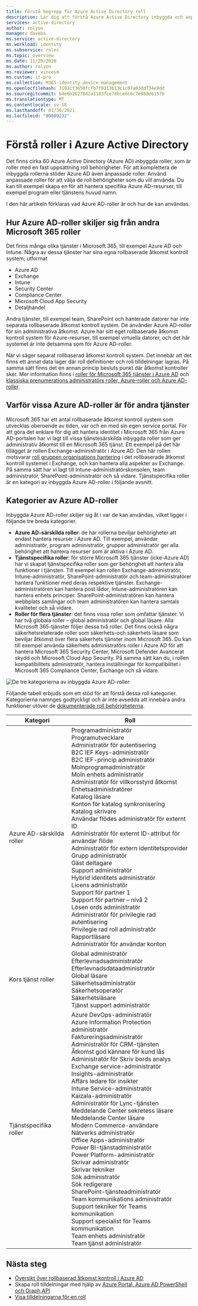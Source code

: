 ```yaml
---
title: Förstå begrepp för Azure Active Directory roll
description: Lär dig att förstå Azure Active Directory inbyggda och anpassade roller med resurs omfång i Azure Active Directory.
services: active-directory
author: rolyon
manager: daveba
ms.service: active-directory
ms.workload: identity
ms.subservice: roles
ms.topic: overview
ms.date: 11/20/2020
ms.author: rolyon
ms.reviewer: vincesm
ms.custom: it-pro
ms.collection: M365-identity-device-management
ms.openlocfilehash: 3101cf3650fcfb7f9313b13c1c07a03dd734e9dd
ms.sourcegitcommit: b4e6b2627842a1183fce78bce6c6c7e088d6157b
ms.translationtype: MT
ms.contentlocale: sv-SE
ms.lasthandoff: 01/30/2021
ms.locfileid: "99089232"
---
```

# <a name="understand-roles-in-azure-active-directory"></a>Förstå roller i Azure Active Directory

Det finns cirka 60 Azure Active Directory (Azure AD) inbyggda roller, som är roller med en fast uppsättning roll behörigheter. För att komplettera de inbyggda rollerna stöder Azure AD även anpassade roller. Använd anpassade roller för att välja de roll behörigheter som du vill använda. Du kan till exempel skapa en för att hantera specifika Azure AD-resurser, till exempel program eller tjänstens huvud namn.

I den här artikeln förklaras vad Azure AD-roller är och hur de kan användas.

## <a name="how-azure-ad-roles-are-different-from-other-microsoft-365-roles"></a>Hur Azure AD-roller skiljer sig från andra Microsoft 365 roller

Det finns många olika tjänster i Microsoft 365, till exempel Azure AD och Intune. Några av dessa tjänster har sina egna rollbaserade åtkomst kontroll system; utformat

- Azure AD
- Exchange
- Intune
- Security Center
- Compliance Center
- Microsoft Cloud App Security
- Detaljhandel

Andra tjänster, till exempel team, SharePoint och hanterade datorer har inte separata rollbaserade åtkomst kontroll system. De använder Azure AD-roller för sin administrativa åtkomst. Azure har sitt eget rollbaserade åtkomst kontroll system för Azure-resurser, till exempel virtuella datorer, och det här systemet är inte detsamma som för Azure AD-roller.

När vi säger separat rollbaserad åtkomst kontroll system. Det innebär att det finns ett annat data lager där roll definitioner och roll tilldelningar lagras. På samma sätt finns det en annan princip besluts punkt där åtkomst kontroller sker. Mer information finns i [roller för Microsoft 365 tjänster i Azure AD](m365-workload-docs.md) och [klassiska prenumerations administratörs roller, Azure-roller och Azure AD-roller](../../role-based-access-control/rbac-and-directory-admin-roles.md).

## <a name="why-some-azure-ad-roles-are-for-other-services"></a>Varför vissa Azure AD-roller är för andra tjänster

Microsoft 365 har ett antal rollbaserade åtkomst kontroll system som utvecklas oberoende av tiden, var och en med sin egen service portal. För att göra det enklare för dig att hantera identitet i Microsoft 365 från Azure AD-portalen har vi lagt till vissa tjänstesärskilda inbyggda roller som ger administrativ åtkomst till en Microsoft 365 tjänst. Ett exempel på det här tillägget är rollen Exchange-administratör i Azure AD. Den här rollen motsvarar [roll gruppen organisations hantering](/exchange/organization-management-exchange-2013-help) i det rollbaserade åtkomst kontroll systemet i Exchange, och kan hantera alla aspekter av Exchange. På samma sätt har vi lagt till Intune-administratörskonsolen, team administratör, SharePoint-administratör och så vidare. Tjänstspecifika roller är en kategori av inbyggda Azure AD-roller i följande avsnitt.

## <a name="categories-of-azure-ad-roles"></a>Kategorier av Azure AD-roller

Inbyggda Azure AD-roller skiljer sig åt i var de kan användas, vilket ligger i följande tre breda kategorier.

- **Azure AD-särskilda roller**: de här rollerna beviljar behörigheter att endast hantera resurser i Azure AD. Till exempel, användar administratör, program administratör, grupper administratör ger alla behörighet att hantera resurser som är aktiva i Azure AD.
- **Tjänstspecifika roller**: för större Microsoft 365 tjänster (icke-Azure AD) har vi skapat tjänstspecifika roller som ger behörighet att hantera alla funktioner i tjänsten.  Till exempel kan rollen Exchange-administratör, Intune-administratör, SharePoint-administratör och team-administratörer hantera funktioner med deras respektive tjänster. Exchange-administratören kan hantera post lådor, Intune-administratören kan hantera enhets principer. SharePoint-administratören kan hantera webbplats samlingar och team administratören kan hantera samtals kvaliteter och så vidare.
- **Roller för flera tjänster**: det finns vissa roller som omfattar tjänster. Vi har två globala roller – global administratör och global läsare. Alla Microsoft 365-tjänster följer dessa två roller. Det finns också några säkerhetsrelaterade roller som säkerhets-och säkerhets läsare som beviljar åtkomst över flera säkerhets tjänster inom Microsoft 365. Du kan till exempel använda säkerhets administratörs roller i Azure AD för att hantera Microsoft 365 Security Center, Microsoft Defender Avancerat skydd och Microsoft Cloud App Security. På samma sätt kan du, i rollen kompatibilitets administratör, hantera inställningar för kompatibilitet i Microsoft 365 Compliance Center, Exchange och så vidare.

![De tre kategorierna av inbyggda Azure AD-roller](./media/concept-understand-roles/role-overlap-diagram.png)

Följande tabell erbjuds som ett stöd för att förstå dessa roll kategorier. Kategorierna namnges godtyckligt och är inte avsedda att innebära andra funktioner utöver de [dokumenterade roll behörigheterna](permissions-reference.md).

Kategori | Roll
---- | ----
Azure AD-särskilda roller | Programadministratör<br>Programutvecklare<br>Administratör för autentisering<br>B2C IEF Keys-administratör<br>B2C IEF-princip administratör<br>Molnprogramadministratör<br>Moln enhets administratör<br>Administratör för villkorsstyrd åtkomst<br>Enhetsadministratörer<br>Katalog läsare<br>Konton för katalog synkronisering<br>Katalog skrivare<br>Användar flödes administratör för externt ID<br>Administratör för externt ID-attribut för användar flöde<br>Administratör för extern identitetsprovider<br>Grupp administratör<br>Gäst deltagare<br>Support administratör<br>Hybrid identitets administratör<br>Licens administratör<br>Support för partner 1<br>Support för partner – nivå 2<br>Lösen ords administratör<br>Administratör för privilegie rad autentisering<br>Privilegie rad roll administratör<br>Rapportläsare<br>Administratör för användar konton
Kors tjänst roller | Global administratör<br>Efterlevnadsadministratör<br>Efterlevnadsdataadministratör<br>Global läsare<br>Säkerhetsadministratör<br>Säkerhetsoperatör<br>Säkerhetsläsare<br>Tjänst support administratör
Tjänstspecifika roller | Azure DevOps-administratör<br>Azure Information Protection administratör<br>Faktureringsadministratör<br>Administratör för CRM-tjänsten<br>Åtkomst god kännare för kund lås<br>Administratör för Skriv bords analys<br>Exchange service-administratör<br>Insights-administratör<br>Affärs ledare för insikter<br>Intune Service-administratör<br>Kaizala-administratör<br>Administratör för Lync-tjänsten<br>Meddelande Center sekretess läsare<br>Meddelande Center läsare<br>Modern Commerce-användare<br>Nätverks administratör<br>Office Apps-administratör<br>Power BI-tjänstadministratör<br>Power Platform-administratör<br>Skrivar administratör<br>Skrivar tekniker<br>Sök administratör<br>Sök redigerare<br>SharePoint-tjänsteadministratör<br>Team kommunikations administratör<br>Support tekniker för Teams kommunikation<br>Support specialist för Teams kommunikation<br>Team enhets administratör<br>Team tjänst administratör

## <a name="next-steps"></a>Nästa steg

- [Översikt över rollbaserad åtkomst kontroll i Azure AD](custom-overview.md)
- Skapa roll tilldelningar med hjälp av [Azure Portal, Azure AD PowerShell och Graph API](custom-create.md)
- [Visa tilldelningarna för en roll](custom-view-assignments.md)
